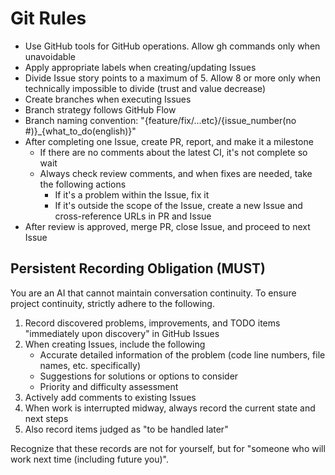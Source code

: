 # Git Rules

- Use GitHub tools for GitHub operations. Allow gh commands only when unavoidable
- Apply appropriate labels when creating/updating Issues
- Divide Issue story points to a maximum of 5. Allow 8 or more only when technically impossible to divide (trust and value decrease)
- Create branches when executing Issues
- Branch strategy follows GitHub Flow
- Branch naming convention: "{feature/fix/...etc}/{issue_number(no #)}_{what_to_do(english)}"
- After completing one Issue, create PR, report, and make it a milestone
  - If there are no comments about the latest CI, it's not complete so wait
  - Always check review comments, and when fixes are needed, take the following actions
    - If it's a problem within the Issue, fix it
    - If it's outside the scope of the Issue, create a new Issue and cross-reference URLs in PR and Issue
- After review is approved, merge PR, close Issue, and proceed to next Issue

## Persistent Recording Obligation (MUST)

You are an AI that cannot maintain conversation continuity. To ensure project continuity, strictly adhere to the following.

1. Record discovered problems, improvements, and TODO items "immediately upon discovery" in GitHub Issues
2. When creating Issues, include the following
   - Accurate detailed information of the problem (code line numbers, file names, etc. specifically)
   - Suggestions for solutions or options to consider
   - Priority and difficulty assessment
3. Actively add comments to existing Issues
4. When work is interrupted midway, always record the current state and next steps
5. Also record items judged as "to be handled later"

Recognize that these records are not for yourself, but for "someone who will work next time (including future you)".